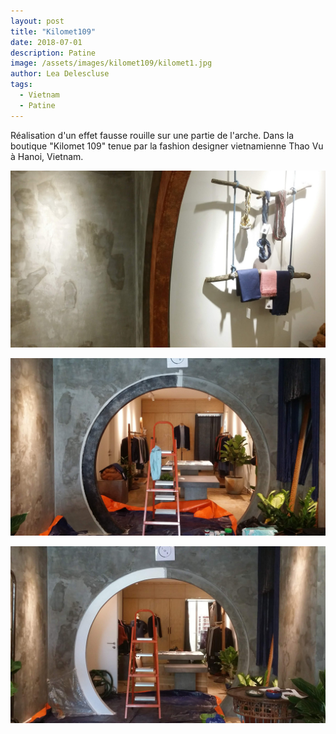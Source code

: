 ```yaml
---
layout: post
title: "Kilomet109"
date: 2018-07-01
description: Patine
image: /assets/images/kilomet109/kilomet1.jpg
author: Lea Delescluse
tags:
  - Vietnam
  - Patine
---
```

Réalisation d'un effet fausse rouille sur une partie de l'arche.
Dans la boutique "Kilomet 109" tenue par la fashion designer vietnamienne Thao Vu à Hanoi, Vietnam.

![Placeholder](/assets/images/kilomet109/kilomet2.jpg)


![Placeholder](/assets/images/kilomet109/kilomet4.jpg)


![Placeholder](/assets/images/kilomet109/kilomet3.jpg)
